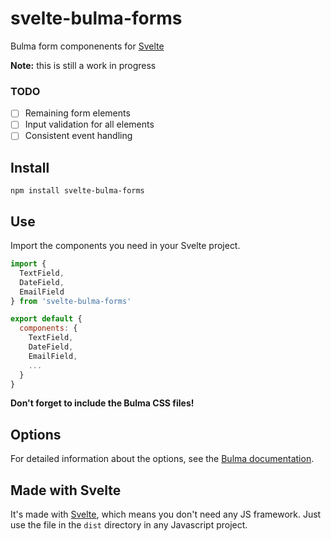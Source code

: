 # svelte-bulma-forms
Bulma form componenents for [Svelte](https://svelte.technology/)

**Note:** this is still a work in progress

### TODO
- [ ] Remaining form elements
- [ ] Input validation for all elements
- [ ] Consistent event handling

## Install

`npm install svelte-bulma-forms`

## Use

Import the components you need in your Svelte project.

````javascript
import {
  TextField,
  DateField,
  EmailField
} from 'svelte-bulma-forms'

export default {
  components: {
    TextField,
    DateField,
    EmailField,
	...
  }
}
````

**Don't forget to include the Bulma CSS files!**

## Options

For detailed information about the options, see the [Bulma documentation](https://bulma.io/documentation/form/).

## Made with Svelte
It's made with [Svelte](https://svelte.technology/), which means you don't need any JS framework. Just use the file in the `dist` directory in any Javascript project.